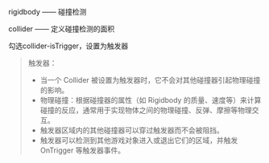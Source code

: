 rigidbody —— 碰撞检测

collider —— 定义碰撞检测的面积

勾选collider-isTrigger，设置为触发器
>   触发器：
>   * 当一个 Collider 被设置为触发器时，它不会对其他碰撞器引起物理碰撞的影响。
>   * 物理碰撞：根据碰撞器的属性（如 Rigidbody 的质量、速度等）来计算碰撞的反应，通常用于实现物体之间的物理碰撞、反弹、摩擦等物理交互。
>   * 触发器区域内的其他碰撞器可以穿过触发器而不会被阻挡。
>   * 触发器可以检测到其他游戏对象进入或退出它们的区域，并触发 OnTrigger 等触发器事件。